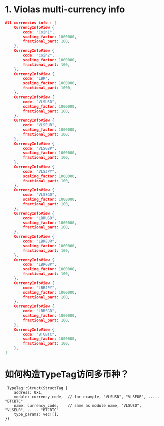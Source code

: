# 1. Violas multi-currency info
```json
All currencies info : [
    CurrencyInfoView {
        code: "Coin1",
        scaling_factor: 1000000,
        fractional_part: 100,
    },
    CurrencyInfoView {
        code: "Coin2",
        scaling_factor: 1000000,
        fractional_part: 100,
    },
    CurrencyInfoView {
        code: "LBR",
        scaling_factor: 1000000,
        fractional_part: 1000,
    },
    CurrencyInfoView {
        code: "VLSUSD",
        scaling_factor: 1000000,
        fractional_part: 100,
    },
    CurrencyInfoView {
        code: "VLSEUR",
        scaling_factor: 1000000,
        fractional_part: 100,
    },
    CurrencyInfoView {
        code: "VLSGBP",
        scaling_factor: 1000000,
        fractional_part: 100,
    },
    CurrencyInfoView {
        code: "VLSJPY",
        scaling_factor: 1000000,
        fractional_part: 100,
    },
    CurrencyInfoView {
        code: "VLSSGD",
        scaling_factor: 1000000,
        fractional_part: 100,
    },
    CurrencyInfoView {
        code: "LBRUSD",
        scaling_factor: 1000000,
        fractional_part: 100,
    },
    CurrencyInfoView {
        code: "LBREUR",
        scaling_factor: 1000000,
        fractional_part: 100,
    },
    CurrencyInfoView {
        code: "LBRGBP",
        scaling_factor: 1000000,
        fractional_part: 100,
    },
    CurrencyInfoView {
        code: "LBRJPY",
        scaling_factor: 1000000,
        fractional_part: 100,
    },
    CurrencyInfoView {
        code: "LBRSGD",
        scaling_factor: 1000000,
        fractional_part: 100,
    },
    CurrencyInfoView {
        code: "BTCBTC",
        scaling_factor: 1000000,
        fractional_part: 100,
    },
]
```

# 如何构造TypeTag访问多币种？
     TypeTag::Struct(StructTag {
        address: 0x1,
        module: currency_code,  // for example, "VLSUSD", "VLSEUR", ..... "BTCBTC"
        name: currency_code,    // same as module name, "VLSUSD", "VLSEUR", ..... "BTCBTC"
        type_params: vec![],
    })

